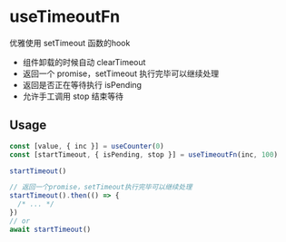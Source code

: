 # useTimeoutFn

优雅使用 setTimeout 函数的hook

- 组件卸载的时候自动 clearTimeout
- 返回一个 promise，setTimeout 执行完毕可以继续处理
- 返回是否正在等待执行 isPending
- 允许手工调用 stop 结束等待

## Usage <a name = "usage"></a>

```javascript
const [value, { inc }] = useCounter(0)
const [startTimeout, { isPending, stop }] = useTimeoutFn(inc, 100)

startTimeout()

// 返回一个promise，setTimeout执行完毕可以继续处理
startTimeout().then(() => {
  /* ... */
})
// or
await startTimeout()
```

